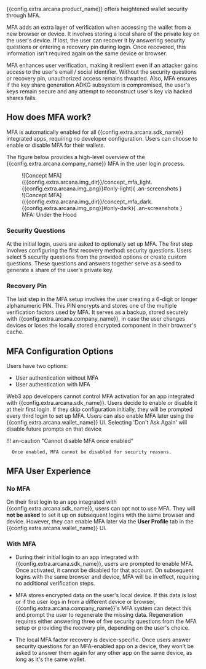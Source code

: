 {{config.extra.arcana.product_name}} offers heightened wallet security through MFA.

MFA adds an extra layer of verification when accessing the wallet from a new browser or device. It involves storing a local share of the private key on the user's device. If lost, the user can recover it by answering security questions or entering a recovery pin during login. Once recovered, this information isn't required again on the same device or browser.

MFA enhances user verification, making it resilient even if an attacker gains access to the user's email / social identifier. Without the security questions or recovery pin, unauthorized access remains thwarted. Also, MFA ensures if the key share generation ADKG subsystem is compromised, the user's keys remain secure and any attempt to reconstruct user's key via hacked shares fails.

## How does MFA work?

MFA is automatically enabled for all {{config.extra.arcana.sdk_name}} integrated apps, requiring no developer configuration. Users can choose to enable or disable MFA for their wallets.

The figure below provides a high-level overview of the {{config.extra.arcana.company_name}} MFA in the user login process.

<figure markdown="span">
  ![Concept MFA]({{config.extra.arcana.img_dir}}/concept_mfa_light.{{config.extra.arcana.img_png}}#only-light){ .an-screenshots }
  ![Concept MFA]({{config.extra.arcana.img_dir}}/concept_mfa_dark.{{config.extra.arcana.img_png}}#only-dark){ .an-screenshots }
  <figcaption>MFA: Under the Hood</figcaption>
</figure>

### Security Questions

At the initial login, users are asked to optionally set up MFA. The first step involves configuring the first recovery method: security questions. Users select 5 security questions from the provided options or create custom questions. These questions and answers together serve as a seed to generate a share of the user's private key.


### Recovery Pin

The last step in the MFA setup involves the user creating a 6-digit or longer alphanumeric PIN. This PIN encrypts and stores one of the multiple verification factors used by MFA. It serves as a backup, stored securely with {{config.extra.arcana.company_name}}, in case the user changes devices or loses the locally stored encrypted component in their browser's cache.

## MFA Configuration Options

Users have two options:

* User authentication without MFA
* User authentication with MFA

Web3 app developers cannot control MFA activation for an app integrated with {{config.extra.arcana.sdk_name}}. Users decide to enable or disable it at their first login. If they skip configuration initially, they will be prompted every third login to set up MFA. Users can also enable MFA later using the {{config.extra.arcana.wallet_name}} UI. Selecting 'Don't Ask Again' will disable future prompts on that device

!!! an-caution "Cannot disable MFA once enabled"

      Once enabled, MFA cannot be disabled for security reasons.

## MFA User Experience

### No MFA

On their first login to an app integrated with {{config.extra.arcana.sdk_name}}, users can opt not to use MFA. They will **not be asked** to set it up on subsequent logins with the same browser and device. However, they can enable MFA later via the **User Profile** tab in the {{config.extra.arcana.wallet_name}} UI.

### With MFA

* During their initial login to an app integrated with {{config.extra.arcana.sdk_name}}, users are prompted to enable MFA. Once activated, it cannot be disabled for that account. On subsequent logins with the same browser and device, MFA will be in effect, requiring no additional verification steps.  

* MFA stores encrypted data on the user's local device. If this data is lost or if the user logs in from a different device or browser, {{config.extra.arcana.company_name}}'s MFA system can detect this and prompt the user to regenerate the missing data. Regeneration requires either answering three of five security questions from the MFA setup or providing the recovery pin, depending on the user's choice.

* The local MFA factor recovery is device-specific. Once users answer security questions for an MFA-enabled app on a device, they won't be asked to answer them again for any other app on the same device, as long as it's the same wallet.